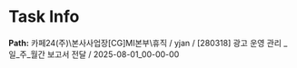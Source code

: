 # Task Info

**Path:** 카페24(주)\본사사업장\[CG]MI본부\휴직 / yjan / [280318] 광고 운영 관리 _ 일_주_월간 보고서 전달 / 2025-08-01_00-00-00

